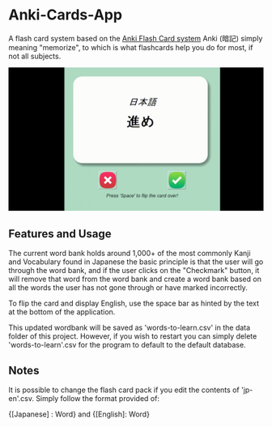 # Anki-Cards-App
 A flash card system based on the [Anki Flash Card system](https://en.wikipedia.org/wiki/Anki_(software)) Anki (暗記) simply meaning "memorize", to which is what flashcards help you do for most, if not all subjects.

 ![Sample Demo](https://github.com/rinriukato/Anki-Cards-App/blob/main/sample.gif)


## Features and Usage
The current word bank holds around 1,000+ of the most commonly Kanji and Vocabulary found in Japanese the basic principle is that the user will go through the word bank, and if the user clicks on the "Checkmark" button, it will remove that word from the word bank and create a word bank based on all the words the user has not gone through or have marked incorrectly.

To flip the card and display English, use the space bar as hinted by the text at the bottom of the application.

This updated wordbank will be saved as 'words-to-learn.csv' in the data folder of this project. However, if you wish to restart you can simply delete 'words-to-learn'.csv for the program to default to the default database.

## Notes
It is possible to change the flash card pack if you edit the contents of 'jp-en'.csv. Simply follow the format provided of:

 {[Japanese] : Word} and {[English]: Word}

